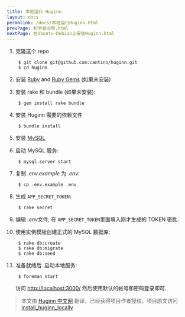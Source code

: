 ```yaml
---
title: 本地运行 Huginn
layout: docs
permalink: /docs/本地运行Huginn.html
prevPage: 初学者向导.html
nextPage: 在Ubuntu-Debian上安装Huginn.html
---
```


1. 克隆这个 repo

        $ git clone git@github.com:cantino/huginn.git
        $ cd huginn

2. 安装 [Ruby](http://www.ruby-lang.org/en/downloads/) and [Ruby Gems](https://rubygems.org/pages/download) (如果未安装)

3. 安装 rake 和 bundle (如果未安装):

        $ gem install rake bundle

4. 安装 Huginn 需要的依赖文件

        $ bundle install

5. 安装 [MySQL](http://dev.mysql.com/downloads/)
6. 启动 MySQL 服务:

        $ mysql.server start

6. 复制 *.env.example* 为 *.env*:

        $ cp .env.example .env

8. 生成 `APP_SECRET_TOKEN`:

        $ rake secret

7. 编辑 *.env*文件, 在 `APP_SECRET_TOKEN`里面填入刚才生成的 TOKEN 密匙.
8. 使用实例模板创建正式的 MySQL 数据库:

        $ rake db:create
        $ rake db:migrate
        $ rake db:seed

8. 准备就绪后. 启动本地服务: 

        $ foreman start  

    访问 [http://localhost:3000/](http://localhost:3000/) 然后使用默认的帐号和密码登录即可.


> 本文由 [ Huginn 中文网](http://huginn.cn) 翻译，已经获得项目作者授权，项目原文访问 [install_huginn_locally](https://gist.github.com/mjhea0/b6b58eefc38985380ff9)

